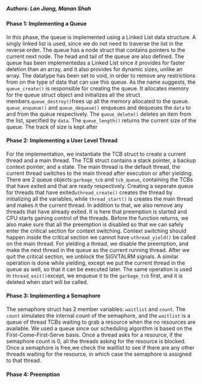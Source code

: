 ##### Authors: Lan Jiang, Manan Shah

#### Phase 1: Implementing a Queue

In this phase, the queue is implemented using a Linked List data structure. A 
singly linked list is used, since we do not need to traverse the list in the 
reverse order. The queue has a node struct that contains pointers to the current 
next node. The head and tail of the queue are also defined. The queue has been 
implementedas a Linked List since it provides for faster deletion than an array,
and it also provides for dynamic sizes, unlike an array. The datatype has been 
set to void, in order to remove any restrictions from on the type of data that 
can use this queue. As the name suggests, the `queue_create()` is responsible 
for creating the queue. It allocates memory for the queue struct object and
initializes all the struct members.`queue_destroy()`frees up all the memory 
allocated to the queue. `queue_enqueue()` and `queue_dequeue()` enqueues and 
dequeues the `data` to and from the queue respectively. The `queue_delete()` 
deletes an item from the list, specified by `data`. The `queue_length()` returns 
the current size of the queue. The track of size is kept after 

#### Phase 2: Implementing a User Level Thread

For the implementation, we instantiate the TCB struct to create a current thread
and a main thread. The TCB struct contains a stack pointer, a backup context 
pointer, and a state. The main thread is the default thread, the current thread
switches to the main thread after execution or after yielding. There are 2 queue
objects:`garbage_tcb` and `tcb_queue`, containing the TCBs that have exited and 
that are ready respectively. Creating a seperate queue for threads that have 
exited`uthread_create()` creates the thread by  initializing all the variables, 
while `thread_start()` is creates the main thread and makes it the current 
thread. In addition to that, we also remove any threads that have already 
exited. It is here that preemption is started and CPU starts gaining control of 
the threads. Before the function returns, we also make sure that all the 
preemption is disabled so that we can safely enter the critical section for 
context switching. Context switching should happen inside the critical section
we cannot have `uthread_yield()` be called on the main thread. For yielding a 
thread, we disable the preemption, and make the next thread in the queue as the 
current running thread. After we quit the critical section, we unblock the 
SIGVTALRM  signals. A similar operation is done while yielding, except we put 
the current thread in the queue as well, so that it can be executed later. The 
same operation is used in `thread_exit()`except, we enqueue it to the 
`garbage_tcb` first, and it is deleted when start will be called.

#### Phase 3: Implementing a Semaphore

The semaphore struct has 2 member variables: `waitlist` and `count`. The `count` 
simulates the internal count of the semaphore, and the `waitlist` is a queue of 
thread TCBs waiting to grab a resource when the no resources are available. We 
used a queue since our scheduling algorithm is based on the 
First-Come-First-Serve basis. Once a thread asks for a resource, if the 
semaphore count is 0, all the threads asking for the resource is blocked. Once a 
semaphore is free,we check the waitlist to see if there are any other threads 
waiting for the resource, in which case the semaphore is assigned to that 
thread.

#### Phase 4: Preemption

